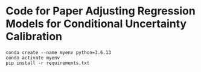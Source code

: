 # Code for Paper Adjusting Regression Models for Conditional Uncertainty Calibration

```
conda create --name myenv python=3.6.13
conda activate myenv
pip install -r requirements.txt
```
